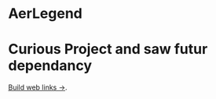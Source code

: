 # AerLegend
# Curious Project and saw futur dependancy
[Build web links ->](https://malre.github.io/AerLegend/index.html).
